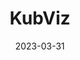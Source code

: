 ---
title: "KubViz"
date: 2023-03-31
description: "KubViz project changelog."
type: "changelog"
redirect_to_latest: true # Redirects the user to the latest version of this topic if they are on the root page itself.
latest_version: 1.0.0 # you must specify the latest version of this changelog
draft: false
weight: 2
---